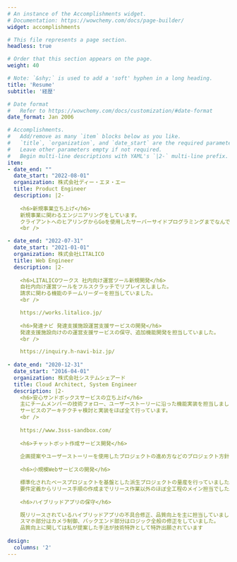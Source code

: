 ```yaml
---
# An instance of the Accomplishments widget.
# Documentation: https://wowchemy.com/docs/page-builder/
widget: accomplishments

# This file represents a page section.
headless: true

# Order that this section appears on the page.
weight: 40

# Note: `&shy;` is used to add a 'soft' hyphen in a long heading.
title: 'Resume'
subtitle: '経歴'

# Date format
#   Refer to https://wowchemy.com/docs/customization/#date-format
date_format: Jan 2006

# Accomplishments.
#   Add/remove as many `item` blocks below as you like.
#   `title`, `organization`, and `date_start` are the required parameters.
#   Leave other parameters empty if not required.
#   Begin multi-line descriptions with YAML's `|2-` multi-line prefix.
item:
- date_end: ""
  date_start: "2022-08-01"
  organization: 株式会社ディー・エヌ・エー
  title: Product Engineer
  description: |2-
    
    <h6>新規事業立ち上げ</h6>
    新規事業に関わるエンジニアリングをしています。
    クライアントへのヒアリングからGoを使用したサーバーサイドプログラミングまでなんでもやっています。
    <br />

- date_end: "2022-07-31"
  date_start: "2021-01-01"
  organization: 株式会社LITALICO
  title: Web Engineer
  description: |2-
    
    <h6>LITALICOワークス 社内向け運営ツール新規開発</h6>
    自社内向け運営ツールをフルスクラッチでリプレイスしました。
    請求に関わる機能のチームリーダーを担当していました。
    <br />

    https://works.litalico.jp/
    
    <h6>発達ナビ 発達支援施設運営支援サービスの開発</h6>
    発達支援施設向けのの運営支援サービスの保守、追加機能開発を担当していました。
    <br />

    https://inquiry.h-navi-biz.jp/
  
- date_end: "2020-12-31"
  date_start: "2016-04-01"
  organization: 株式会社システムシェアード
  title: Cloud Architect, System Engineer
  description: |2-
    <h6>安心サンドボックスサービスの立ち上げ</h6>
    主にチームメンバーの技術フォロー、ユーザーストーリーに沿った機能実装を担当しました。
    サービスのアーキテクチャ検討と実装をほぼ全て行っています。
    <br />
  
    https://www.3sss-sandbox.com/
    
    <h6>チャットボット作成サービス開発</h6>
  
    企画提案やユーザーストーリーを使用したプロジェクトの進め方などのプロジェクト方針からAWS周りの技術フォローを主に担当しました。
    
    <h6>小規模Webサービスの開発</h6>

    標準化されたベースプロジェクトを基盤とした派生プロジェクトの量産を行っていました。
    要件定義からリリース手順の作成までリリース作業以外のほぼ全工程のメイン担当でした。
  
    <h6>ハイブリッドアプリの保守</h6>

    既リリースされているハイブリッドアプリの不具合修正、品質向上を主に担当していました。
    スマホ部分はカメラ制御、バックエンド部分はロジック全般の修正をしていました。
    品質向上に関しては私が提案した手法が技術特許として特許出願されています
  
design:
  columns: '2' 
---
```

